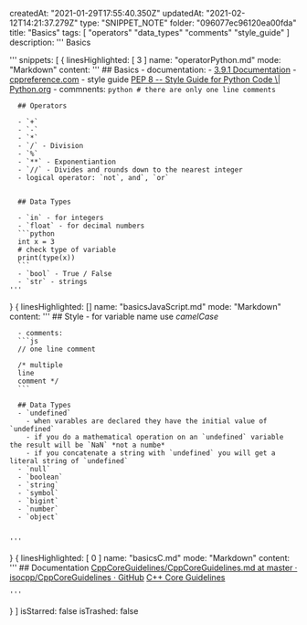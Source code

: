 createdAt: "2021-01-29T17:55:40.350Z"
updatedAt: "2021-02-12T14:21:37.279Z"
type: "SNIPPET_NOTE"
folder: "096077ec96120ea00fda"
title: "Basics"
tags: [
  "operators"
  "data_types"
  "comments"
  "style_guide"
]
description: '''
  Basics
  
'''
snippets: [
  {
    linesHighlighted: [
      3
    ]
    name: "operatorPython.md"
    mode: "Markdown"
    content: '''
      ## Basics
      - documentation: 
        - [3.9.1 Documentation](https://docs.python.org/3/index.html)
        - [cppreference.com](https://en.cppreference.com/w/)
      - style guide [PEP 8 -- Style Guide for Python Code \\| Python.org](https://www.python.org/dev/peps/pep-0008/)
      - commnents:
      ```python
      # there are only one line comments
      ```
      
      ## Operators
      
      - `+`
      - `-`
      - `*`
      - `/` - Division
      - `%`
      - `**` - Exponentiantion
      - `//` - Divides and rounds down to the nearest integer
      - logical operator: `not`, and`, `or`
      
      
      ## Data Types
      
      - `in` - for integers
      - `float` - for decimal numbers
      ```python
      int x = 3
      # check type of variable
      print(type(x))
      ```
      - `bool` - True / False
      - `str` - strings
    '''
  }
  {
    linesHighlighted: []
    name: "basicsJavaScript.md"
    mode: "Markdown"
    content: '''
      ## Style
      - for variable name use *camelCase*
      
      - comments:
      ```js
      // one line comment
      
      /* multiple
      line 
      comment */
      ```
      
      ## Data Types
      - `undefined`
        - when varables are declared they have the initial value of `undefined`
        - if you do a mathematical operation on an `undefined` variable the result will be `NaN` *not a numbe*
        - if you concatenate a string with `undefined` you will get a literal string of `undefined`
      - `null`
      - `boolean`
      - `string`
      - `symbol`
      - `bigint`
      - `number`
      - `object`
      
      
    '''
  }
  {
    linesHighlighted: [
      0
    ]
    name: "basicsC.md"
    mode: "Markdown"
    content: '''
      ## Documentation
      [CppCoreGuidelines/CppCoreGuidelines.md at master · isocpp/CppCoreGuidelines · GitHub](https://github.com/isocpp/CppCoreGuidelines/blob/master/CppCoreGuidelines.md)
      [C++ Core Guidelines](http://isocpp.github.io/CppCoreGuidelines/CppCoreGuidelines#c49-prefer-initialization-to-assignment-in-constructors)
      
    '''
  }
]
isStarred: false
isTrashed: false
